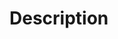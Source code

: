 <!--
 * @Author: your name
 * @Date: 2020-02-13 17:14:49
 * @LastEditTime : 2020-02-13 17:26:05
 * @LastEditors  : Please set LastEditors
 * @Description: In User Settings EditD
 * @FilePath: \Sub1G\README.md
 -->
# Description
